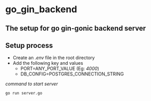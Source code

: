# go_gin_backend

## The setup for go gin-gonic backend server


## Setup process
* Create an *_.env_* file in the root directory
* Add the following key and values
  * PORT=ANY_PORT_VALUE (Eg: *4000*)
  * DB_CONFIG=POSTGRES_CONNECTION_STRING


_command to start server_
```
go run server.go
```

